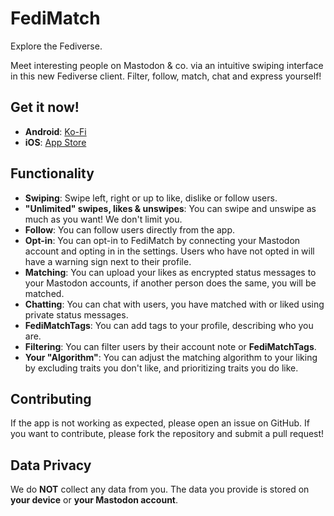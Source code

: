 # FediMatch
Explore the Fediverse.

Meet interesting people on Mastodon & co. via an intuitive swiping interface in this new Fediverse client. Filter, follow, match, chat and express yourself!

## Get it now!
- **Android**: [Ko-Fi](https://ko-fi.com/s/125ba584c4)
- **iOS**: [App Store](https://apps.apple.com/de/app/fedimatch/id6503460577?l=en-GB)

## Functionality
- **Swiping**: Swipe left, right or up to like, dislike or follow users.
- **"Unlimited" swipes, likes & unswipes**: You can swipe and unswipe as much as you want! We don't limit you.
- **Follow**: You can follow users directly from the app.
- **Opt-in**: You can opt-in to FediMatch by connecting your Mastodon account and opting in in the settings. Users who have not opted in will have a warning sign next to their profile.
- **Matching**: You can upload your likes as encrypted status messages to your Mastodon accounts, if another person does the same, you will be matched.
- **Chatting**: You can chat with users, you have matched with or liked using private status messages.
- **FediMatchTags**: You can add tags to your profile, describing who you are.
- **Filtering**: You can filter users by their account note or **FediMatchTags**.
- **Your "Algorithm"**: You can adjust the matching algorithm to your liking by excluding traits you don't like, and prioritizing traits you do like.

## Contributing
If the app is not working as expected, please open an issue on GitHub. If you want to contribute, please fork the repository and submit a pull request!

## Data Privacy
We do **NOT** collect any data from you. The data you provide is stored on **your device** or **your Mastodon account**.
